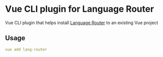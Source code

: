 # Vue CLI plugin for Language Router

Vue CLI plugin that helps install [Language Router](https://github.com/radek-altof/vue-lang-router#readme) to an existing Vue project


## Usage

```yaml
vue add lang-router
```
